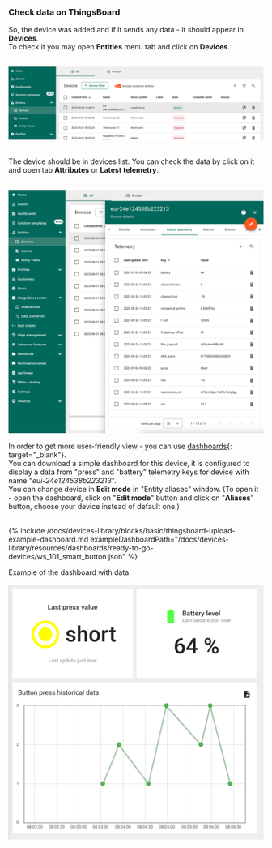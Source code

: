 ### Check data on ThingsBoard

So, the device was added and if it sends any data - it should appear in **Devices**.  
To check it you may open **Entities** menu tab and click on **Devices**.  
<br/>

![Created device](/images/devices-library/ready-to-go-devices/ws101-smart-button/lora-device-created-through-integration.png)  
<br/>
  
The device should be in devices list. You can check the data by click on it and open tab **Attributes** or **Latest telemetry**.  
<br/>

![Check telemetry on device](/images/devices-library/ready-to-go-devices/ws101-smart-button/check-telemetry-on-device.png)  
  
  
In order to get more user-friendly view - you can use [dashboards](/docs/user-guide/dashboards.md){: target="_blank"}.  
You can download a simple dashboard for this device, it is configured to display a data from "press" and "battery" telemetry keys for device with name "*eui-24e124538b223213*".  
You can change device in **Edit mode** in "Entity aliases" window. (To open it - open the dashboard, click on "**Edit mode**" button and click on "**Aliases**" button, choose your device instead of default one.)  
<br/>  
  
{% include /docs/devices-library/blocks/basic/thingsboard-upload-example-dashboard.md exampleDashboardPath="/docs/devices-library/resources/dashboards/ready-to-go-devices/ws_101_smart_button.json" %}
<br/>  
  
Example of the dashboard with data:  
<br/>
![Dashboard](/images/devices-library/ready-to-go-devices/ws101-smart-button/dashboard.png)  

<br/>